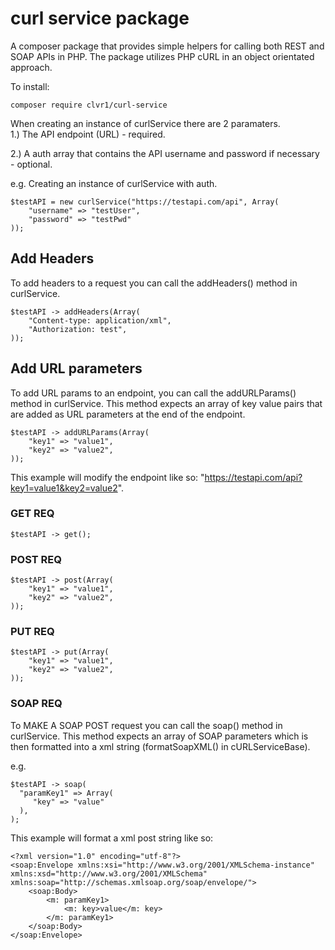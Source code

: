# curl service package

A composer package that provides simple helpers for calling both REST and SOAP APIs in PHP. The package utilizes PHP cURL in an object orientated approach.  

To install:  
~~~
composer require clvr1/curl-service
~~~

When creating an instance of curlService there are 2 paramaters.  
1.) The API endpoint (URL) - required.  

2.) A auth array that contains the API username and password if necessary - optional.  

e.g. Creating an instance of curlService with auth.  
~~~
$testAPI = new curlService("https://testapi.com/api", Array(
    "username" => "testUser",
    "password" => "testPwd"
));
~~~

## Add Headers
To add headers to a request you can call the addHeaders() method in curlService.  
~~~
$testAPI -> addHeaders(Array(
	"Content-type: application/xml",
	"Authorization: test",
));
~~~

## Add URL parameters
To add URL params to an endpoint, you can call the addURLParams() method in curlService. This method expects an array of key value pairs that are added as URL parameters at the end of the endpoint.  
~~~
$testAPI -> addURLParams(Array(
    "key1" => "value1",
    "key2" => "value2",
));
~~~
This example will modify the endpoint like so: "https://testapi.com/api?key1=value1&key2=value2".  

### GET REQ
~~~
$testAPI -> get();
~~~

### POST REQ
~~~
$testAPI -> post(Array(
    "key1" => "value1",
    "key2" => "value2",
));
~~~

### PUT REQ
~~~
$testAPI -> put(Array(
    "key1" => "value1",
    "key2" => "value2",
));
~~~

### SOAP REQ

To MAKE A SOAP POST request you can call the soap() method in curlService. This method expects an array of SOAP parameters which is then formatted into a xml string (formatSoapXML() in cURLServiceBase).  

e.g.
~~~
$testAPI -> soap(
  "paramKey1" => Array(
     "key" => "value"			
  ),
);
~~~
This example will format a xml post string like so:
~~~
<?xml version="1.0" encoding="utf-8"?>
<soap:Envelope xmlns:xsi="http://www.w3.org/2001/XMLSchema-instance" xmlns:xsd="http://www.w3.org/2001/XMLSchema" xmlns:soap="http://schemas.xmlsoap.org/soap/envelope/">
	<soap:Body>
		<m: paramKey1>
			<m: key>value</m: key>
		</m: paramKey1>
	</soap:Body>
</soap:Envelope>
~~~
